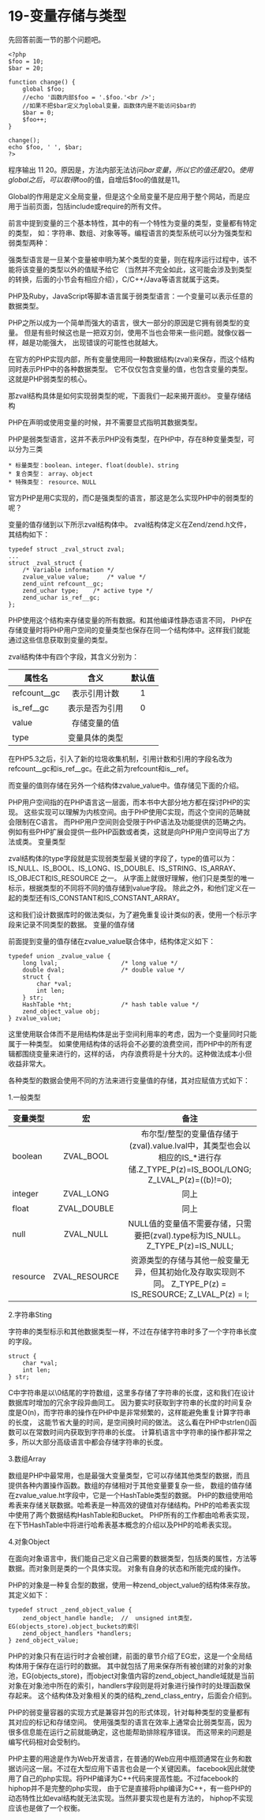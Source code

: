 # 19-变量存储与类型
先回答前面一节的那个问题吧。

    <?php
    $foo = 10;
    $bar = 20;
     
    function change() {
        global $foo;
    	//echo '函数内部$foo = '.$foo.'<br />';
    	//如果不把$bar定义为global变量，函数体内是不能访问$bar的
        $bar = 0;
        $foo++;
    }
     
    change();
    echo $foo, ' ', $bar;
    ?>

程序输出 11 20。原因是，方法内部无法访问$bar变量，所以它的值还是20。使用global之后，可以取得$foo的值，自增后$foo的值就是11。

Global的作用是定义全局变量，但是这个全局变量不是应用于整个网站，而是应用于当前页面，包括include或require的所有文件。

前言中提到变量的三个基本特性，其中的有一个特性为变量的类型，变量都有特定的类型， 如：字符串、数组、对象等等。编程语言的类型系统可以分为强类型和弱类型两种：

强类型语言是一旦某个变量被申明为某个类型的变量，则在程序运行过程中，该不能将该变量的类型以外的值赋予给它 （当然并不完全如此，这可能会涉及到类型的转换，后面的小节会有相应介绍），C/C++/Java等语言就属于这类。

PHP及Ruby，JavaScript等脚本语言属于弱类型语言：一个变量可以表示任意的数据类型。

PHP之所以成为一个简单而强大的语言，很大一部分的原因是它拥有弱类型的变量。 但是有些时候这也是一把双刃剑，使用不当也会带来一些问题。就像仪器一样，越是功能强大， 出现错误的可能性也就越大。

在官方的PHP实现内部，所有变量使用同一种数据结构(zval)来保存，而这个结构同时表示PHP中的各种数据类型。 它不仅仅包含变量的值，也包含变量的类型。这就是PHP弱类型的核心。

那zval结构具体是如何实现弱类型的呢，下面我们一起来揭开面纱。
变量存储结构

PHP在声明或使用变量的时候，并不需要显式指明其数据类型。

PHP是弱类型语言，这并不表示PHP没有类型，在PHP中，存在8种变量类型，可以分为三类

    * 标量类型：boolean、integer、float(double)、string 
    * 复合类型： array、object 
    * 特殊类型： resource、NULL

官方PHP是用C实现的，而C是强类型的语言，那这是怎么实现PHP中的弱类型的呢？

变量的值存储到以下所示zval结构体中。 zval结构体定义在Zend/zend.h文件，其结构如下：

    typedef struct _zval_struct zval;
    ...
    struct _zval_struct {
        /* Variable information */
        zvalue_value value;     /* value */
        zend_uint refcount__gc;
        zend_uchar type;    /* active type */
        zend_uchar is_ref__gc;
    };

PHP使用这个结构来存储变量的所有数据。和其他编译性静态语言不同， PHP在存储变量时将PHP用户空间的变量类型也保存在同一个结构体中。这样我们就能通过这些信息获取到变量的类型。

zval结构体中有四个字段，其含义分别为：

|属性名|含义|默认值|
|--|:--:|:--:|
|refcount__gc|表示引用计数|1|
|is_ref__gc|表示是否为引用|0|
|value|存储变量的值| |
|type|变量具体的类型| |


在PHP5.3之后，引入了新的垃圾收集机制，引用计数和引用的字段名改为refcount__gc和is_ref__gc。在此之前为refcount和is__ref。

而变量的值则存储在另外一个结构体zvalue_value中。值存储见下面的介绍。

PHP用户空间指的在PHP语言这一层面，而本书中大部分地方都在探讨PHP的实现。 这些实现可以理解为内核空间。由于PHP使用C实现，而这个空间的范畴就会限制在C语言。 而PHP用户空间则会受限于PHP语法及功能提供的范畴之内。 例如有些PHP扩展会提供一些PHP函数或者类，这就是向PHP用户空间导出了方法或类。
变量类型

zval结构体的type字段就是实现弱类型最关键的字段了，type的值可以为： IS_NULL、IS_BOOL、IS_LONG、IS_DOUBLE、IS_STRING、IS_ARRAY、IS_OBJECT和IS_RESOURCE 之一。 从字面上就很好理解，他们只是类型的唯一标示，根据类型的不同将不同的值存储到value字段。 除此之外，和他们定义在一起的类型还有IS_CONSTANT和IS_CONSTANT_ARRAY。

这和我们设计数据库时的做法类似，为了避免重复设计类似的表，使用一个标示字段来记录不同类型的数据。
变量的值存储

前面提到变量的值存储在zvalue_value联合体中，结构体定义如下：

    typedef union _zvalue_value {
        long lval;                  /* long value */
        double dval;                /* double value */
        struct {
            char *val;
            int len;
        } str;
        HashTable *ht;              /* hash table value */
        zend_object_value obj;
    } zvalue_value;

这里使用联合体而不是用结构体是出于空间利用率的考虑，因为一个变量同时只能属于一种类型。 如果使用结构体的话将会不必要的浪费空间，而PHP中的所有逻辑都围绕变量来进行的，这样的话， 内存浪费将是十分大的。这种做法成本小但收益非常大。

各种类型的数据会使用不同的方法来进行变量值的存储，其对应赋值方式如下：

1.一般类型

|变量类型|宏	|备注|
|--|:--:|:--:|
|boolean|ZVAL_BOOL|	布尔型/整型的变量值存储于(zval).value.lval中，其类型也会以相应的IS_*进行存储.Z_TYPE_P(z)=IS_BOOL/LONG;  Z_LVAL_P(z)=((b)!=0); 
|integer|ZVAL_LONG|同上|
|float|ZVAL_DOUBLE|同上|
|null|ZVAL_NULL|NULL值的变量值不需要存储，只需要把(zval).type标为IS_NULL。 Z_TYPE_P(z)=IS_NULL;| 
|resource|ZVAL_RESOURCE|资源类型的存储与其他一般变量无异，但其初始化及存取实现则不同。 Z_TYPE_P(z) = IS_RESOURCE;  Z_LVAL_P(z) = l; |

2.字符串Sting

字符串的类型标示和其他数据类型一样，不过在存储字符串时多了一个字符串长度的字段。

    struct {
        char *val;
        int len;
    } str;

C中字符串是以\0结尾的字符数组，这里多存储了字符串的长度，这和我们在设计数据库时增加的冗余字段异曲同工。 因为要实时获取到字符串的长度的时间复杂度是O(n)，而字符串的操作在PHP中是非常频繁的，这样能避免重复计算字符串的长度， 这能节省大量的时间，是空间换时间的做法。 这么看在PHP中strlen()函数可以在常数时间内获取到字符串的长度。 计算机语言中字符串的操作都非常之多，所以大部分高级语言中都会存储字符串的长度。

3.数组Array

数组是PHP中最常用，也是最强大变量类型，它可以存储其他类型的数据，而且提供各种内置操作函数。数组的存储相对于其他变量要复杂一些， 数组的值存储在zvalue_value.ht字段中，它是一个HashTable类型的数据。 PHP的数组使用哈希表来存储关联数据。哈希表是一种高效的键值对存储结构。PHP的哈希表实现中使用了两个数据结构HashTable和Bucket。 PHP所有的工作都由哈希表实现，在下节HashTable中将进行哈希表基本概念的介绍以及PHP的哈希表实现。

4.对象Object

在面向对象语言中，我们能自己定义自己需要的数据类型，包括类的属性，方法等数据。而对象则是类的一个具体实现。 对象有自身的状态和所能完成的操作。

PHP的对象是一种复合型的数据，使用一种zend_object_value的结构体来存放。其定义如下：

    typedef struct _zend_object_value {
        zend_object_handle handle;  //  unsigned int类型，EG(objects_store).object_buckets的索引
        zend_object_handlers *handlers;
    } zend_object_value;

PHP的对象只有在运行时才会被创建，前面的章节介绍了EG宏，这是一个全局结构体用于保存在运行时的数据。 其中就包括了用来保存所有被创建的对象的对象池，EG(objects_store)，而object对象值内容的zend_object_handle域就是当前 对象在对象池中所在的索引，handlers字段则是将对象进行操作时的处理函数保存起来。 这个结构体及对象相关的类的结构_zend_class_entry，后面会介绍到。

PHP的弱变量容器的实现方式是兼容并包的形式体现，针对每种类型的变量都有其对应的标记和存储空间。 使用强类型的语言在效率上通常会比弱类型高，因为很多信息能在运行之前就能确定，这也能帮助排除程序错误。 而这带来的问题是编写代码相对会受制约。

PHP主要的用途是作为Web开发语言，在普通的Web应用中瓶颈通常在业务和数据访问这一层。不过在大型应用下语言也会是一个关键因素。 facebook因此就使用了自己的php实现。将PHP编译为C++代码来提高性能。不过facebook的hiphop并不是完整的php实现， 由于它是直接将php编译为C++，有一些PHP的动态特性比如eval结构就无法实现。当然非要实现也是有方法的， hiphop不实现应该也是做了一个权衡。
